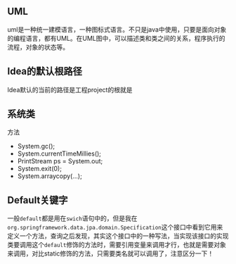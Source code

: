 ## UML

uml是一种统一建模语言，一种图标式语言。不只是java中使用，只要是面向对象的编程语言，都有UML。在UML图中，可以描述类和类之间的关系，程序执行的流程，对象的状态等。

## Idea的默认根路径

Idea默认的当前的路径是工程project的根就是

## 系统类

方法

- System.gc();
- System.currentTimeMillies();
- PrintStream ps = System.out;
- System.exit(0);
- System.arraycopy(...);

## Default关键字

一般`default`都是用在`swich`语句中的，但是我在`org.springframework.data.jpa.domain.Specification`这个接口中看到它用来定义一个方法，查询之后发现，其实这个接口中的一种写法，当实现该接口的实现类要调用这个`default`修饰的方法时，需要引用变量来调用才行，也就是需要对象来调用，对比static修饰的方法，只需要类名就可以调用了，注意区分一下！